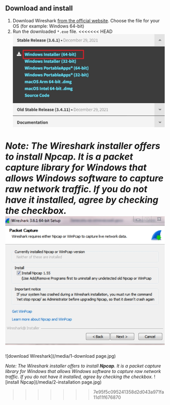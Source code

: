 ## Download and install
1. Download Wireshark [from the official website](https://www.wireshark.org/#download). Choose the file for your OS (for example: Windows 64-bit)
2. Run the downloaded `*.exe` file.
<<<<<<< HEAD
![download Wireshark](/media/1-download-page.jpg)

_Note: The Wireshark installer offers to install **Npcap**. It is a packet capture library for Windows that allows Windows software to capture raw network traffic. If you do not have it installed, agree by checking the checkbox._
![install Npcap](/media/2-installation-page.jpg)
=======
![download Wireshark](/media/1-download page.jpg)

_Note: The Wireshark installer offers to install **Npcap**. It is a packet capture library for Windows that allows Windows software to capture raw network traffic. If you do not have it installed, agree by checking the checkbox._
![install Npcap](/media/2-installation page.jpg)
>>>>>>> 7e95f5c095241358d2d043a971fa11d11f676870
